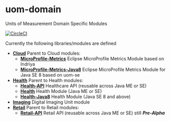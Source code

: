 # uom-domain

Units of Measurement Domain Specific Modules

[![CircleCI](https://circleci.com/gh/unitsofmeasurement/uom-domain.svg?style=svg)](https://circleci.com/gh/unitsofmeasurement/uom-domain)

Currently the following libraries/modules are defined

* [**Cloud**](cloud) Parent to Cloud modules:
  * [**MicroProfile-Metrics**](cloud/mp-metrics) Eclipse MicroProfile Metrics Module based on Indriya
  * [**MicroProfile-Metrics-Java8**](cloud/mp-metrics-java8) Eclipse MicroProfile Metrics Module for Java SE 8 based on uom-se
* [**Health**](health) Parent to Health modules:
  * [**Health-API**](health/health-api) Healthcare API (reusable across Java ME or SE)
  * [**Health**](health/health) Health Module (Java ME or SE)
  * [**Health-Java8**](health/health-java8) Health Module (Java SE 8 and above)
* [**Imaging**](imaging) Digital Imaging Unit module
* [**Retail**](retail) Parent to Retail modules:
  * [**Retail-API**](retail/retail-api) Retail API (reusable across Java ME or SE) still ***Pre-Alpha***
